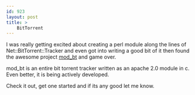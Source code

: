 ```yaml
---
id: 923
layout: post
title: >
    BitTorrent
---
```


I was really getting excited about creating a perl module along the lines of Net::BitTorrent::Tracker and even got into writing a good bit of it then found the awesome project <a href="http://www.crackerjack.net/mod_bt/">mod_bt</a> and game over.

mod_bt is an entire bit torrent tracker written as an apache 2.0 module in c. Even better, it is being actively developed.

Check it out, get one started and if its any good let me know.
